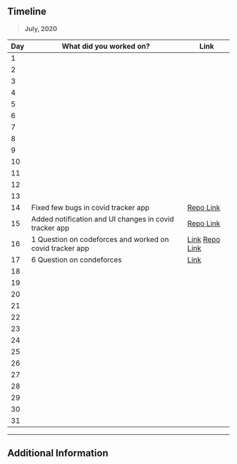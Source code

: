 
## Timeline

> **July, 2020**

|Day|What did you worked on?|Link|
|-------|------|--------|
|1|||
|2|||
|3|||
|4|||
|5|||
|6|||
|7|||
|8|||
|9|||
|10|||
|11|||
|12|||
|13|||
|14|Fixed few bugs in covid tracker app|[Repo Link](https://github.com/jhavidit/covid-tracker-android-app)|
|15|Added notification and UI changes in covid tracker app|[Repo Link](https://github.com/jhavidit/covid-tracker-android-app)|
|16|1 Question on codeforces and worked on covid tracker app|[Link](https://www.stopstalk.com/user/submissions/jhavidit) [Repo Link](https://github.com/jhavidit/covid-tracker-android-app)|
|17|6 Question on condeforces|[Link](https://www.stopstalk.com/user/submissions/jhavidit)|
|18|||
|19|||
|20|||
|21|||
|22|||
|23|||
|24|||
|25|||
|26|||
|27|||
|28|||
|29|||
|30|||
|31|||



---

## Additional Information

